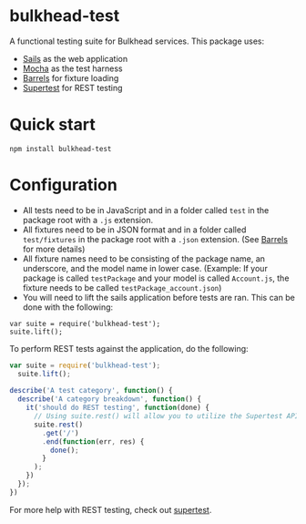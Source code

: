 bulkhead-test
=============

A functional testing suite for Bulkhead services.  This package uses:

* [Sails](https://github.com/balderdashy/sails) as the web application
* [Mocha](https://github.com/visionmedia/mocha) as the test harness
* [Barrels](https://github.com/bredikhin/barrels) for fixture loading
* [Supertest](https://github.com/visionmedia/supertest) for REST testing

# Quick start

```npm install bulkhead-test```

# Configuration

* All tests need to be in JavaScript and in a folder called ```test``` in the package root with a ```.js``` extension.
* All fixtures need to be in JSON format and in a folder called ```test/fixtures``` in the package root with a ```.json``` extension.  (See [Barrels](https://github.com/bredikhin/barrels) for more details)
* All fixture names need to be consisting of the package name, an underscore, and the model name in lower case.  (Example: If your package is called ```testPackage``` and your model is called ```Account.js```, the fixture needs to be called ```testPackage_account.json```)
* You will need to lift the sails application before tests are ran.  This can be done with the following:

```
var suite = require('bulkhead-test');
suite.lift();
```

To perform REST tests against the application, do the following:

```javascript
var suite = require('bulkhead-test');
  suite.lift();
  
describe('A test category', function() {
  describe('A category breakdown', function() {
    it('should do REST testing', function(done) {
      // Using suite.rest() will allow you to utilize the Supertest API
      suite.rest()
        .get('/')
        .end(function(err, res) {
          done();
        }
      );
    })
  });
})
```

For more help with REST testing, check out [supertest](https://github.com/visionmedia/supertest).